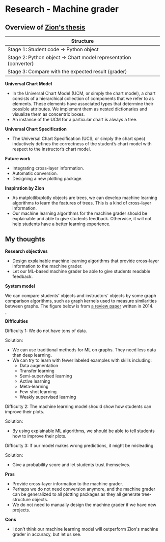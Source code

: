 # Research - Machine grader

## Overview of [Zion's thesis](https://scholarship.rice.edu/handle/1911/111179)

| Structure                                                    |
| ------------------------------------------------------------ |
| Stage 1: Student code -> Python object                       |
| Stage 2: Python object -> Chart model representation (converter) |
| Stage 3: Compare with the expected result (grader)           |

**Universal Chart Model**

- In the Universal Chart Model (UCM, or simply the chart model), a chart consists of a hierarchical collection of components that we refer to as elements. These elements have associated types that determine their possible attributes. We implement them as nested dictionaries and visualize them as concentric boxes.
- An instance of the UCM for a particular chart is always a tree.

**Universal Chart Specification**

- The Universal Chart Specification (UCS, or simply the chart spec) inductively defines the correctness of the student’s chart model with respect to the instructor’s chart model.

**Future work**

- Integrating cross-layer information. 
- Automatic conversion.
- Designing a new plotting package.

**Inspiration by Zion**

- As matplotlib/plotly objects are trees, we can develop machine learning algorithms to learn the features of trees. This is a kind of cross-layer information.
- Our machine learning algorithms for the machine grader should be explainable and able to give students feedback. Otherwise, it will not help students have a better learning experience. 

## My thoughts

**Research objectives**

- Design explainable machine learning algorithms that provide cross-layer information to the machine grader.
- Let our ML-based machine grader be able to give students readable feedback.

**System model**

We can compare students' objects and instructors' objects by some graph comparison algorithms, such as graph kernels used to measure similarities between graphs. The figure below is from [a review paper](https://www.researchgate.net/publication/262524340_Graph_Matching_and_Learning_in_Pattern_Recognition_in_the_Last_10_Years) written in 2014. 

<img src="https://cdn.mathpix.com/snip/images/c4JSf2aSfzwYPgFwajk2GbjF54E0mTOjvyKtVnLeFjY.original.fullsize.png" style="zoom:25%;" />

**Difficulties**

Difficulty 1: We do not have tons of data.

Solution:

 - We can use traditional methods for ML on graphs. They need less data than deep learning.
 - We can try to learn with fewer labeled examples with skills including:
    - Data augmentation
    - Transfer learning
    - Semi-supervised learning
    - Active learning
    - Meta-learning
    - Few-shot learning
    - Weakly supervised learning

Difficulty 2: The machine learning model should show how students can improve their plots.

Solution: 

- By using explainable ML algorithms, we should be able to tell students how to improve their plots.

Difficulty 3: If our model makes wrong predictions, it might be misleading.

Solution:

- Give a probability score and let students trust themselves.

**Pros**

- Provide cross-layer information to the machine grader.
- Perhaps we do not need conversion anymore, and the machine grader can be generalized to all plotting packages as they all generate tree-structure objects.
- We do not need to manually design the machine grader if we have new projects.

**Cons**

- I don't think our machine learning model will outperform Zion's machine grader in accuracy, but let us see.
